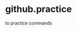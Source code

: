 # github.practice
to practice commands
<html>
  <head>  
    <title>
      github
      </title>
  </head>
    <body>
 <p>
          </body>
